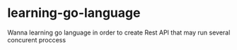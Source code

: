 # learning-go-language

Wanna learning go language in order to create Rest API that may run several concurent proccess
